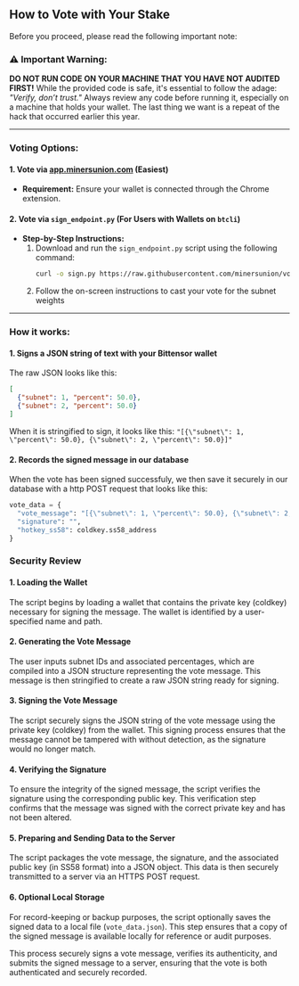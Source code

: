 ## How to Vote with Your Stake

Before you proceed, please read the following important note:

### ⚠️ **Important Warning:**
**DO NOT RUN CODE ON YOUR MACHINE THAT YOU HAVE NOT AUDITED FIRST!** While the provided code is safe, it's essential to follow the adage: _"Verify, don’t trust."_ Always review any code before running it, especially on a machine that holds your wallet. The last thing we want is a repeat of the hack that occurred earlier this year.

---


### Voting Options:

#### 1. Vote via [app.minersunion.com](https://app.minersunion.com) (Easiest)
- **Requirement:** Ensure your wallet is connected through the Chrome extension.

#### 2. Vote via `sign_endpoint.py` (For Users with Wallets on `btcli`)
- **Step-by-Step Instructions:**
  1. Download and run the `sign_endpoint.py` script using the following command:
     ```bash
     curl -o sign.py https://raw.githubusercontent.com/minersunion/voting/main/sign.py && python3 sign.py
     ```
  2. Follow the on-screen instructions to cast your vote for the subnet weights

---


### How it works:

#### 1. Signs a JSON string of text with your Bittensor wallet

The raw JSON looks like this:
```json
[
  {"subnet": 1, "percent": 50.0},
  {"subnet": 2, "percent": 50.0}
]
```

When it is stringified to sign, it looks like this:
`"[{\"subnet\": 1, \"percent\": 50.0}, {\"subnet\": 2, \"percent\": 50.0}]"`

#### 2. Records the signed message in our database

When the vote has been signed successfuly, we then save it securely in our database with a http POST request that looks like this:

```python
vote_data = {
  "vote_message": "[{\"subnet\": 1, \"percent\": 50.0}, {\"subnet\": 2, \"percent\": 50.0}]", 
  "signature": "", 
  "hotkey_ss58": coldkey.ss58_address
}
```


### Security Review

#### 1. Loading the Wallet
The script begins by loading a wallet that contains the private key (coldkey) necessary for signing the message. The wallet is identified by a user-specified name and path.

#### 2. Generating the Vote Message
The user inputs subnet IDs and associated percentages, which are compiled into a JSON structure representing the vote message. This message is then stringified to create a raw JSON string ready for signing.

#### 3. Signing the Vote Message
The script securely signs the JSON string of the vote message using the private key (coldkey) from the wallet. This signing process ensures that the message cannot be tampered with without detection, as the signature would no longer match.

#### 4. Verifying the Signature
To ensure the integrity of the signed message, the script verifies the signature using the corresponding public key. This verification step confirms that the message was signed with the correct private key and has not been altered.

#### 5. Preparing and Sending Data to the Server
The script packages the vote message, the signature, and the associated public key (in SS58 format) into a JSON object. This data is then securely transmitted to a server via an HTTPS POST request.

#### 6. Optional Local Storage
For record-keeping or backup purposes, the script optionally saves the signed data to a local file (`vote_data.json`). This step ensures that a copy of the signed message is available locally for reference or audit purposes.

This process securely signs a vote message, verifies its authenticity, and submits the signed message to a server, ensuring that the vote is both authenticated and securely recorded.
